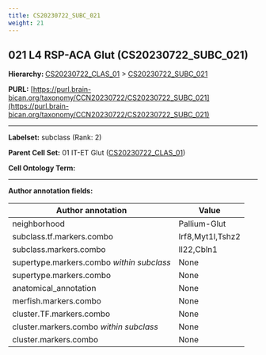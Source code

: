 ```yaml
---
title: CS20230722_SUBC_021
weight: 21
---
```

## 021 L4 RSP-ACA Glut (CS20230722_SUBC_021)
<b>Hierarchy: </b>
[CS20230722_CLAS_01](../CS20230722_CLAS_01) >
[CS20230722_SUBC_021](../CS20230722_SUBC_021)

**PURL:** [https://purl.brain-bican.org/taxonomy/CCN20230722/CS20230722_SUBC_021](https://purl.brain-bican.org/taxonomy/CCN20230722/CS20230722_SUBC_021)

---


**Labelset:** subclass (Rank: 2)

**Parent Cell Set:** 01 IT-ET Glut ([CS20230722_CLAS_01](../CS20230722_CLAS_01))



**Cell Ontology Term:** 

[MARKER GENES.]: #


---

[TRANSFERRED ANNOTATIONS.]: #


[AUTHOR ANNOTATION FIELDS.]: #


**Author annotation fields:**

| Author annotation | Value |
|-------------------|-------|
|neighborhood|Pallium-Glut|
|subclass.tf.markers.combo|Irf8,Myt1l,Tshz2|
|subclass.markers.combo|Il22,Cbln1|
|supertype.markers.combo _within subclass_|None|
|supertype.markers.combo|None|
|anatomical_annotation|None|
|merfish.markers.combo|None|
|cluster.TF.markers.combo|None|
|cluster.markers.combo _within subclass_|None|
|cluster.markers.combo|None|
